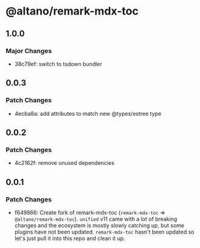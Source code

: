 # @altano/remark-mdx-toc

## 1.0.0

### Major Changes

- 38c79ef: switch to tsdown bundler

## 0.0.3

### Patch Changes

- 4ecba8a: add attributes to match new @types/estree type

## 0.0.2

### Patch Changes

- 4c2162f: remove unused dependencies

## 0.0.1

### Patch Changes

- f649866: Create fork of remark-mdx-toc (`remark-mdx-toc` => `@altano/remark-mdx-toc`). `unified` v11 came with a lot of breaking changes and the ecosystem is mostly slowly catching up, but some plugins have not been updated. `remark-mdx-toc` hasn't been updated so let's just pull it into this repo and clean it up.
